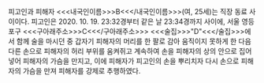피고인과 피해자 <<<내국인이름>>>B<<</내국인이름>>>(여, 25세)는 직장 동료 사이이다.
피고인은 2020. 10. 19. 23:32경부터 같은 날 23:34경까지 사이에, 서울 영등포구 <<<구아래주소>>>C<<</구아래주소>>> <<<술집>>>"D"<<</술집>>>에서 함께 술을 마시던 중 갑자기 피해자의 머리를 한 팔로 감아 움직이지 못하게 한 다음 다른 손으로 피해자의 허리 부위를 움켜쥐고 계속하여 손을 피해자의 상의 안으로 집어넣어 피해자의 가슴을 만지고, 이에 피해자가 피고인의 손을 뿌리치자 다시 손으로 피해자의 가슴을 만져 피해자를 강제로 추행하였다.